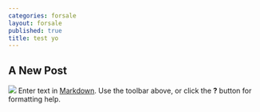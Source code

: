 ```yaml
---
categories: forsale
layout: forsale
published: true
title: test yo
---
```

## A New Post
![]({{site.baseurl}}/assets/images/wurly_2.jpg)
Enter text in [Markdown](http://daringfireball.net/projects/markdown/). Use the toolbar above, or click the **?** button for formatting help.
